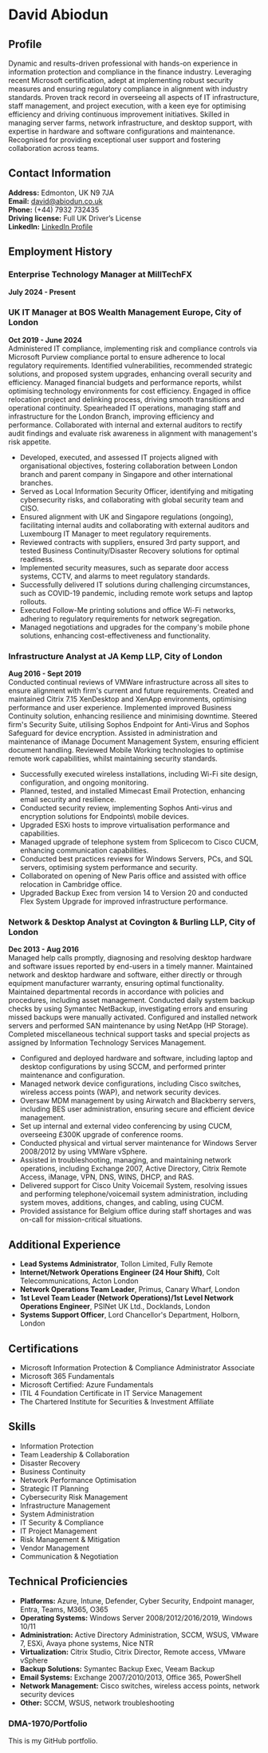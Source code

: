 # David Abiodun

## Profile
Dynamic and results-driven professional with hands-on experience in information protection and compliance in the finance industry. Leveraging recent Microsoft certification, adept at implementing robust security measures and ensuring regulatory compliance in alignment with industry standards. Proven track record in overseeing all aspects of IT infrastructure, staff management, and project execution, with a keen eye for optimising efficiency and driving continuous improvement initiatives. Skilled in managing server farms, network infrastructure, and desktop support, with expertise in hardware and software configurations and maintenance. Recognised for providing exceptional user support and fostering collaboration across teams.

## Contact Information
**Address:** Edmonton, UK N9 7JA  
**Email:** david@abiodun.co.uk  
**Phone:** (+44) 7932 732435  
**Driving license:** Full UK Driver’s License  
**LinkedIn:** [LinkedIn Profile](https://www.linkedin.com/in/david-abiodun-17912a21/)

## Employment History
### Enterprise Technology Manager at MillTechFX
**July 2024 - Present**

### UK IT Manager at BOS Wealth Management Europe, City of London
**Oct 2019 - June 2024**  
Administered IT compliance, implementing risk and compliance controls via Microsoft Purview compliance portal to ensure adherence to local regulatory requirements. Identified vulnerabilities, recommended strategic solutions, and proposed system upgrades, enhancing overall security and efficiency. Managed financial budgets and performance reports, whilst optimising technology environments for cost efficiency. Engaged in office relocation project and delinking process, driving smooth transitions and operational continuity. Spearheaded IT operations, managing staff and infrastructure for the London Branch, improving efficiency and performance. Collaborated with internal and external auditors to rectify audit findings and evaluate risk awareness in alignment with management's risk appetite.

- Developed, executed, and assessed IT projects aligned with organisational objectives, fostering collaboration between London branch and parent company in Singapore and other international branches.
- Served as Local Information Security Officer, identifying and mitigating cybersecurity risks, and collaborating with global security team and CISO.
- Ensured alignment with UK and Singapore regulations (ongoing), facilitating internal audits and collaborating with external auditors and Luxembourg IT Manager to meet regulatory requirements.
- Reviewed contracts with suppliers, ensured 3rd party support, and tested Business Continuity/Disaster Recovery solutions for optimal readiness.
- Implemented security measures, such as separate door access systems, CCTV, and alarms to meet regulatory standards.
- Successfully delivered IT solutions during challenging circumstances, such as COVID-19 pandemic, including remote work setups and laptop rollouts.
- Executed Follow-Me printing solutions and office Wi-Fi networks, adhering to regulatory requirements for network segregation.
- Managed negotiations and upgrades for the company's mobile phone solutions, enhancing cost-effectiveness and functionality.

### Infrastructure Analyst at JA Kemp LLP, City of London
**Aug 2016 - Sept 2019**  
Conducted continual reviews of VMWare infrastructure across all sites to ensure alignment with firm's current and future requirements. Created and maintained Citrix 7.15 XenDesktop and XenApp environments, optimising performance and user experience. Implemented improved Business Continuity solution, enhancing resilience and minimising downtime. Steered firm's Security Suite, utilising Sophos Endpoint for Anti-Virus and Sophos Safeguard for device encryption. Assisted in administration and maintenance of iManage Document Management System, ensuring efficient document handling. Reviewed Mobile Working technologies to optimise remote work capabilities, whilst maintaining security standards.

- Successfully executed wireless installations, including Wi-Fi site design, configuration, and ongoing monitoring.
- Planned, tested, and installed Mimecast Email Protection, enhancing email security and resilience.
- Conducted security review, implementing Sophos Anti-virus and encryption solutions for Endpoints\ mobile devices.
- Upgraded ESXi hosts to improve virtualisation performance and capabilities.
- Managed upgrade of telephone system from Splicecom to Cisco CUCM, enhancing communication capabilities.
- Conducted best practices reviews for Windows Servers, PCs, and SQL servers, optimising system performance and security.
- Collaborated on opening of New Paris office and assisted with office relocation in Cambridge office.
- Upgraded Backup Exec from version 14 to Version 20 and conducted Flex System Upgrade for improved infrastructure performance.

### Network & Desktop Analyst at Covington & Burling LLP, City of London
**Dec 2013 - Aug 2016**  
Managed help calls promptly, diagnosing and resolving desktop hardware and software issues reported by end-users in a timely manner. Maintained network and desktop hardware and software, either directly or through equipment manufacturer warranty, ensuring optimal functionality. Maintained departmental records in accordance with policies and procedures, including asset management. Conducted daily system backup checks by using Symantec NetBackup, investigating errors and ensuring missed backups were manually activated. Configured and installed network servers and performed SAN maintenance by using NetApp (HP Storage). Completed miscellaneous technical support tasks and special projects as assigned by Information Technology Services Management.

- Configured and deployed hardware and software, including laptop and desktop configurations by using SCCM, and performed printer maintenance and configuration.
- Managed network device configurations, including Cisco switches, wireless access points (WAP), and network security devices.
- Oversaw MDM management by using Airwatch and Blackberry servers, including BES user administration, ensuring secure and efficient device management.
- Set up internal and external video conferencing by using CUCM, overseeing £300K upgrade of conference rooms.
- Conducted physical and virtual server maintenance for Windows Server 2008/2012 by using VMWare vSphere.
- Assisted in troubleshooting, managing, and maintaining network operations, including Exchange 2007, Active Directory, Citrix Remote Access, iManage, VPN, DNS, WINS, DHCP, and RAS.
- Delivered support for Cisco Unity Voicemail System, resolving issues and performing telephone/voicemail system administration, including system moves, additions, changes, and cabling, using CUCM.
- Provided assistance for Belgium office during staff shortages and was on-call for mission-critical situations.

## Additional Experience
- **Lead Systems Administrator**, Tollon Limited, Fully Remote
- **Internet/Network Operations Engineer (24 Hour Shift)**, Colt Telecommunications, Acton London
- **Network Operations Team Leader**, Primus, Canary Wharf, London
- **1st Level Team Leader (Network Operations)/1st Level Network Operations Engineer**, PSINet UK Ltd., Docklands, London
- **Systems Support Officer**, Lord Chancellor's Department, Holborn, London

## Certifications
- Microsoft Information Protection & Compliance Administrator Associate
- Microsoft 365 Fundamentals
- Microsoft Certified: Azure Fundamentals
- ITIL 4 Foundation Certificate in IT Service Management
- The Chartered Institute for Securities & Investment Affiliate

## Skills
- Information Protection
- Team Leadership & Collaboration
- Disaster Recovery
- Business Continuity
- Network Performance Optimisation
- Strategic IT Planning
- Cybersecurity Risk Management
- Infrastructure Management
- System Administration
- IT Security & Compliance
- IT Project Management
- Risk Management & Mitigation
- Vendor Management
- Communication & Negotiation

## Technical Proficiencies
- **Platforms:** Azure, Intune, Defender, Cyber Security, Endpoint manager, Entra, Teams, M365, O365
- **Operating Systems:** Windows Server 2008/2012/2016/2019, Windows 10/11
- **Administration:** Active Directory Administration, SCCM, WSUS, VMware 7, ESXi, Avaya phone systems, Nice NTR
- **Virtualization:** Citrix Studio, Citrix Director, Remote access, VMware vSphere
- **Backup Solutions:** Symantec Backup Exec, Veeam Backup
- **Email Systems:** Exchange 2007/2010/2013, Office 365, PowerShell
- **Network Management:** Cisco switches, wireless access points, network security devices
- **Other:** SCCM, WSUS, network troubleshooting

### DMA-1970/Portfolio
This is my GitHub portfolio.
